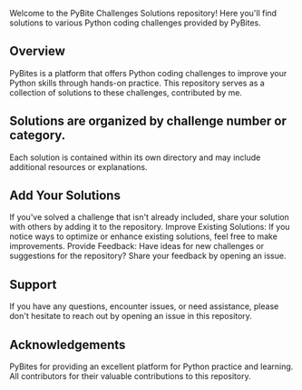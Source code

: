 Welcome to the PyBite Challenges Solutions repository! Here you'll find solutions to various Python coding challenges provided by PyBites.

## Overview
PyBites is a platform that offers Python coding challenges to improve your Python skills through hands-on practice. This repository serves as a collection of solutions to these challenges, contributed by me.


## Solutions are organized by challenge number or category.
Each solution is contained within its own directory and may include additional resources or explanations.

## Add Your Solutions 
If you've solved a challenge that isn't already included, share your solution with others by adding it to the repository.
Improve Existing Solutions: If you notice ways to optimize or enhance existing solutions, feel free to make improvements.
Provide Feedback: Have ideas for new challenges or suggestions for the repository? Share your feedback by opening an issue.

## Support
If you have any questions, encounter issues, or need assistance, please don't hesitate to reach out by opening an issue in this repository.

## Acknowledgements
PyBites for providing an excellent platform for Python practice and learning.
All contributors for their valuable contributions to this repository.
